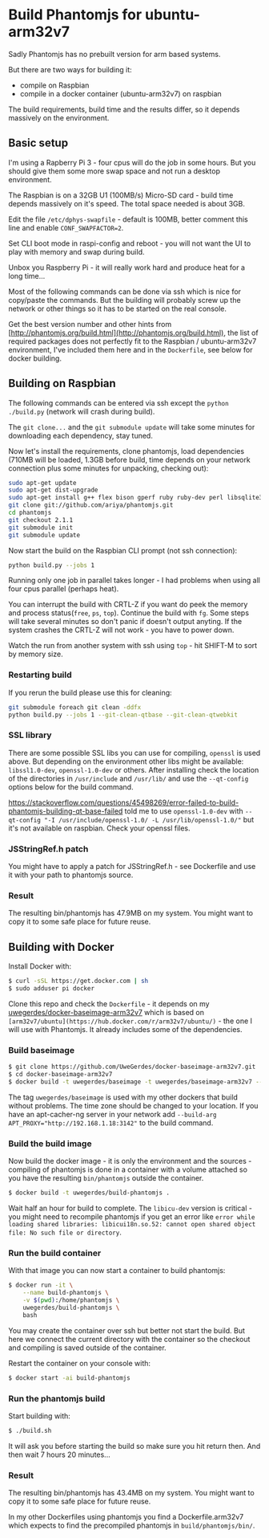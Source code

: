# Build Phantomjs for ubuntu-arm32v7

Sadly Phantomjs has no prebuilt version for arm based systems.

But there are two ways for building it:

- compile on Raspbian
- compile in a docker container (ubuntu-arm32v7) on raspbian

The build requirements, build time and the results differ, so it depends massively on the environment.

## Basic setup

I'm using a Rapberry Pi 3 - four cpus will do the job in some hours. But you should give them some more swap space and not run a desktop environment.

The Raspbian is on a 32GB U1 (100MB/s) Micro-SD card - build time depends massively on it's speed. The total space needed is about 3GB.

Edit the file `/etc/dphys-swapfile` - default is 100MB, better comment this line and enable `CONF_SWAPFACTOR=2`.

Set CLI boot mode in raspi-config and reboot - you will not want the UI to play with memory and swap during build.

Unbox you Raspberry Pi - it will really work hard and produce heat for a long time...

Most of the following commands can be done via ssh which is nice for copy/paste the commands. But the building will probably screw up the network or other things so it has to be started on the real console.

Get the best version number and other hints from [http://phantomjs.org/build.html](http://phantomjs.org/build.html), the list of required packages does not perfectly fit to the Raspbian / ubuntu-arm32v7 environment, I've included them here and in the `Dockerfile`, see below for docker building.

## Building on Raspbian

The following commands can be entered via ssh except the `python ./build.py` (network will crash during build).

The `git clone...` and the `git submodule update` will take some minutes for downloading each dependency, stay tuned.

Now let's install the requirements, clone phantomjs, load dependencies (710MB will be loaded, 1.3GB before build, time depends on your network connection plus some minutes for unpacking, checking out):

```bash
sudo apt-get update
sudo apt-get dist-upgrade
sudo apt-get install g++ flex bison gperf ruby ruby-dev perl libsqlite3-dev libfontconfig1-dev icu-doc libicu-dev libfreetype6 libssl-dev libpng-dev libjpeg8-dev ttf-mscorefonts-installer fontconfig build-essential chrpath git-core libfreetype6-dev openssl
git clone git://github.com/ariya/phantomjs.git
cd phantomjs
git checkout 2.1.1
git submodule init
git submodule update
```

Now start the build on the Raspbian CLI prompt (not ssh connection):

```bash
python build.py --jobs 1
```

Running only one job in parallel takes longer - I had problems when using all four cpus parallel (perhaps heat).

You can interrupt the build with CRTL-Z if you want do peek the memory and process status(`free`, `ps`, `top`). Continue the build with `fg`. Some steps will take several minutes so don't panic if doesn't output anyting. If the system crashes the CRTL-Z will not work - you have to power down.

Watch the run from another system with ssh using `top` - hit SHIFT-M to sort by memory size.

### Restarting build

If you rerun the build please use this for cleaning:

```bash
git submodule foreach git clean -ddfx
python build.py --jobs 1 --git-clean-qtbase --git-clean-qtwebkit
```

### SSL library

There are some possible SSL libs you can use for compiling, `openssl` is used above. But depending on the environment other libs might be available: `libssl1.0-dev`, `openssl-1.0-dev` or others. After installing check the location of the directories in `/usr/include` and `/usr/lib/` and use the `--qt-config` options below for the build command.

https://stackoverflow.com/questions/45498269/error-failed-to-build-phantomjs-building-qt-base-failed told me to use `openssl-1.0-dev` with `--qt-config "-I /usr/include/openssl-1.0/ -L /usr/lib/openssl-1.0/"` but it's not available on raspbian. Check your openssl files.

### JSStringRef.h patch

You might have to apply a patch for JSStringRef.h - see Dockerfile and use it with your path to phantomjs source.

### Result

The resulting bin/phantomjs has 47.9MB on my system. You might want to copy it to some safe place for future reuse.

## Building with Docker

Install Docker with:

```bash
$ curl -sSL https://get.docker.com | sh
$ sudo adduser pi docker
```

Clone this repo and check the `Dockerfile` - it depends on my [uwegerdes/docker-baseimage-arm32v7](https://github.com/UweGerdes/docker-baseimage-arm32v7) which is based on `[arm32v7/ubuntu](https://hub.docker.com/r/arm32v7/ubuntu/)` - the one I will use with Phantomjs. It already includes some of the dependencies.

### Build baseimage

```bash
$ git clone https://github.com/UweGerdes/docker-baseimage-arm32v7.git
$ cd docker-baseimage-arm32v7
$ docker build -t uwegerdes/baseimage -t uwegerdes/baseimage-arm32v7 --build-arg TZ="Europe/Berlin" .
```

The tag `uwegerdes/baseimage` is used with my other dockers that build without problems.
The time zone should be changed to your location.
If you have an apt-cacher-ng server in your network add `--build-arg APT_PROXY="http://192.168.1.18:3142"` to the build command.

### Build the build image

Now build the docker image - it is only the environment and the sources - compiling of phantomjs is done in a container with a volume attached so you have the resulting `bin/phantomjs` outside the container.

```bash
$ docker build -t uwegerdes/build-phantomjs .
```

Wait half an hour for build to complete. The `libicu-dev` version is critical - you might need to recompile phantomjs if you get an error like `error while loading shared libraries: libicui18n.so.52: cannot open shared object file: No such file or directory`.

### Run the build container

With that image you can now start a container to build phantomjs:

```bash
$ docker run -it \
	--name build-phantomjs \
	-v $(pwd):/home/phantomjs \
	uwegerdes/build-phantomjs \
	bash
```

You may create the container over ssh but better not start the build. But here we connect the current directory with the container so the checkout and compiling is saved outside of the container.

Restart the container on your console with:

```bash
$ docker start -ai build-phantomjs
```

### Run the phantomjs build

Start building with:

```bash
$ ./build.sh
```

It will ask you before starting the build so make sure you hit return then. And then wait 7 hours 20 minutes...

### Result

The resulting bin/phantomjs has 43.4MB on my system. You might want to copy it to some safe place for future reuse.

In my other Dockerfiles using phantomjs you find a Dockerfile.arm32v7 which expects to find the precompiled phantomjs in `build/phantomjs/bin/`.


